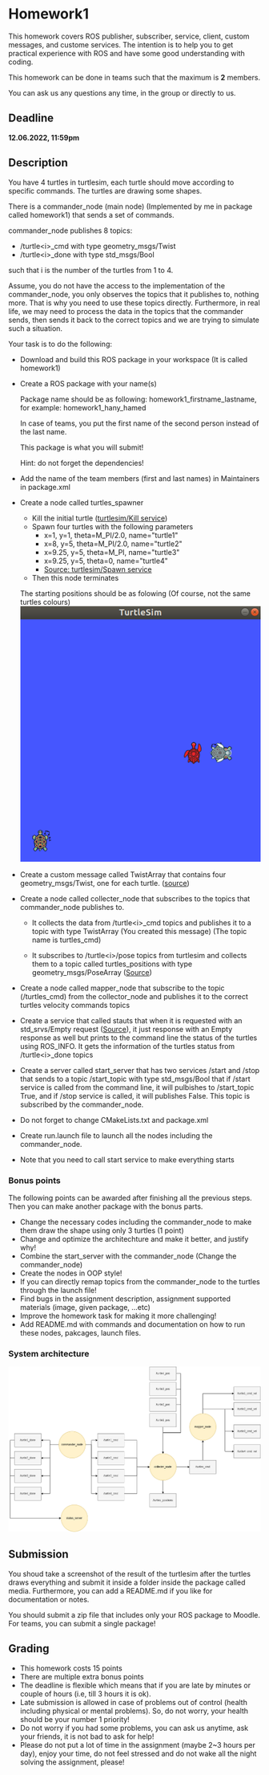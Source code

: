# Homework1

This homework covers ROS publisher, subscriber, service, client, custom messages, and custome services. The intention is to help you to get practical experience with ROS and have some good understanding with coding. 

This homework can be done in teams such that the maximum is **2** members.

You can ask us any questions any time, in the group or directly to us.

## Deadline

**12.06.2022, 11:59pm**


## Description

You have 4 turtles in turtlesim, each turtle should move according to specific commands. The turtles are drawing some shapes. 

There is a commander_node (main node) (Implemented by me in package called homework1) that sends a set of commands.

commander_node publishes 8 topics:
* /turtle\<i>_cmd with type geometry_msgs/Twist
* /turtle\<i>_done with type std_msgs/Bool

such that i is the number of the turtles from 1 to 4.

Assume, you do not have the access to the implementation of the commander_node, you only observes the topics that it publishes to, nothing more. That is why you need to use these topics directly. Furthermore, in real life, we may need to process the data in the topics that the commander sends, then sends it back to the correct topics and we are trying to simulate such a situation.

Your task is to do the following:

* Download and build this ROS package in your workspace (It is called homework1)

* Create a ROS package with your name(s)
    
    Package name should be as following: homework1_firstname_lastname, for example: homework1_hany_hamed

    In case of teams, you put the first name of the second person instead of the last name.

    This package is what you will submit!

    Hint: do not forget the dependencies!

* Add the name of the team members (first and last names) in Maintainers in package.xml

* Create a node called turtles_spawner
    * Kill the initial turtle ([turtlesim/Kill service](http://docs.ros.org/en/api/turtlesim/html/srv/Kill.html))
    * Spawn four turtles with the following parameters
        - x=1, y=1, theta=M_PI/2.0, name="turtle1"
        - x=8, y=5, theta=M_PI/2.0, name="turtle2"
        - x=9.25, y=5, theta=M_PI, name="turtle3"
        - x=9.25, y=5, theta=0, name="turtle4"
        - [Source: turtlesim/Spawn service](http://docs.ros.org/en/api/turtlesim/html/srv/Spawn.html)
    * Then this node terminates

    The starting positions should be as folowing (Of course, not the same turtles colours)
    ![pos.png](media/starting_pos.png)


* Create a custom message called TwistArray that contains four geometry_msgs/Twist, one for each turtle. ([source](http://docs.ros.org/en/api/geometry_msgs/html/msg/Twist.html))

* Create a node called collecter_node that subscribes to the topics that commander_node publishes to. 
    * It collects the data from /turtle\<i>_cmd topics and publishes it to a topic with type TwistArray (You created this message) (The topic name is turtles_cmd)

    * It subscribes to /turtle\<i>/pose topics from turtlesim and collects them to a topic called turtles_positions with type geometry_msgs/PoseArray ([Source](http://docs.ros.org/en/api/geometry_msgs/html/msg/PoseArray.html))

* Create a node called mapper_node that subscribe to the topic (/turtles_cmd) from the collector_node and publishes it to the correct turtles velocity commands topics 

* Create a service that called stauts that when it is requested with an std_srvs/Empty request ([Source](http://docs.ros.org/en/api/std_srvs/html/srv/Empty.html)), it just response with an Empty response as well but prints to the command line the status of the turtles using ROS_INFO. It gets the information of the turtles status from /turtle\<i>_done topics

* Create a server called start_server that has two services /start and /stop that sends to a topic /start_topic with type std_msgs/Bool that if /start service is called from the command line, it will pulbishes to /start_topic True, and if /stop service is called, it will publishes False. This topic is subscribed by the commander_node.

* Do not forget to change CMakeLists.txt and package.xml

* Create run.launch file to launch all the nodes including the commander_node.

* Note that you need to call start service to make everything starts

### Bonus points

The following points can be awarded after finishing all the previous steps. Then you can make another package with the bonus parts.

* Change the necessary codes including the commander_node to make them draw the shape using only 3 turtles (1 point)
* Change and optimize the architechture and make it better, and justify why!
* Combine the start_server with the commander_node (Change the commander_node)
* Create the nodes in OOP style!
* If you can directly remap topics from the commander_node to the turtles through the launch file!
* Find bugs in the assignment description, assignment supported materials (image, given package, ...etc)
* Improve the homework task for making it more challenging!
* Add README.md with commands and documentation on how to run these nodes, pakcages, launch files.


### System architecture
![arch.png](media/Intro2ROS-homework.png)


## Submission


You shoud take a screenshot of the result of the turtlesim after the turtles draws everything and submit it inside a folder inside the package called media. Furthermore, you can add a README.md if you like for documentation or notes.

You should submit a zip file that includes only your ROS package to Moodle. For teams, you can submit a single package!

## Grading

* This homework costs 15 points
* There are multiple extra bonus points
* The deadline is flexible which means that if you are late by minutes or couple of hours (i.e, till 3 hours it is ok).
* Late submission is allowed in case of problems out of control (health including physical or mental problems). So, do not worry, your health should be your number 1 priority!
* Do not worry if you had some problems, you can ask us anytime, ask your friends, it is not bad to ask for help!
* Please do not put a lot of time in the assignment (maybe 2~3 hours per day), enjoy your time, do not feel stressed and do not wake all the night solving the assignment, please!

